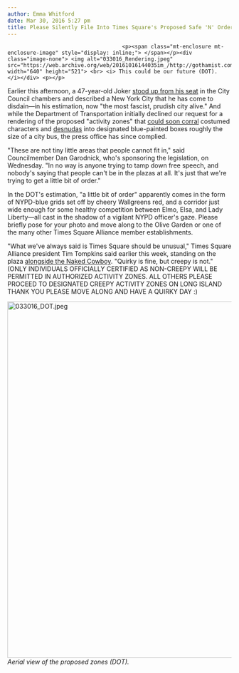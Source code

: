 ```yaml
---
author: Emma Whitford
date: Mar 30, 2016 5:27 pm
title: Please Silently File Into Times Square's Proposed Safe 'N' Orderly "Activity Zones"
---
```


	
										<p><span class="mt-enclosure mt-enclosure-image" style="display: inline;"> </span></p><div class="image-none"> <img alt="033016_Rendering.jpeg" src="https://web.archive.org/web/20161016144035im_/http://gothamist.com/attachments/nyc_ewhitford/033016_Rendering.jpeg" width="640" height="521"> <br> <i> This could be our future (DOT). </i></div> <p></p>

<p>Earlier this afternoon, a 47-year-old Joker <a href="https://web.archive.org/web/20161016144035/http://gothamist.com/2016/03/30/joker_times_square_costumes.php">stood up from his seat</a> in the City Council chambers and described a New York City that he has come to disdain&#x2014;in his estimation, now &quot;the most fascist, prudish city alive.&quot; And while the Department of Transportation initially declined our request for a rendering of the proposed &quot;activity zones&quot; that <a href="https://web.archive.org/web/20161016144035/http://gothamist.com/2016/03/29/first_they_came_for_the_creepies.php">could soon corral</a> costumed characters and <a href="https://web.archive.org/web/20161016144035/http://gothamist.com/tags/desnudas">desnudas</a> into designated blue-painted boxes roughly the size of a city bus, the press office has since complied. </p>

<p>&quot;These are not tiny little areas that people cannot fit in,&quot; said Councilmember Dan Garodnick, who&apos;s sponsoring the legislation, on Wednesday. &quot;In no way is anyone trying to tamp down free speech, and nobody&apos;s saying that people can&apos;t be in the plazas at all. It&apos;s just that we&apos;re trying to get a little bit of order.&quot; </p>

<p>In the DOT&apos;s estimation, &quot;a little bit of order&quot; apparently comes in the form of NYPD-blue grids set off by cheery Wallgreens red, and a corridor just wide enough for some healthy competition between Elmo, Elsa, and Lady Liberty&#x2014;all cast in the shadow of a vigilant NYPD officer&apos;s gaze. Please briefly pose for your photo and move along to the Olive Garden or one of the many other Times Square Alliance member establishments.</p>

<p>&quot;What we&apos;ve always said is Times Square should be unusual,&quot; Times Square Alliance president Tim Tompkins said earlier this week, standing on the plaza <a href="https://web.archive.org/web/20161016144035/http://gothamist.com/2016/03/28/times_square_disney_crackdown.php">alongside the Naked Cowboy</a>. &quot;Quirky is fine, but creepy is not.&quot; (ONLY INDIVIDUALS OFFICIALLY CERTIFIED AS NON-CREEPY WILL BE PERMITTED IN AUTHORIZED ACTIVITY ZONES. ALL OTHERS PLEASE PROCEED TO DESIGNATED CREEPY ACTIVITY ZONES ON LONG ISLAND THANK YOU PLEASE MOVE ALONG AND HAVE A QUIRKY DAY :)</p>

<p><span class="mt-enclosure mt-enclosure-image" style="display: inline;"> </span></p><div class="image-none"> <img alt="033016_DOT.jpeg" src="https://web.archive.org/web/20161016144035im_/http://gothamist.com/attachments/nyc_ewhitford/033016_DOT.jpeg" width="640" height="800"> <br> <i> Aerial view of the proposed zones (DOT).</i></div> <p></p>					
										
									
				
